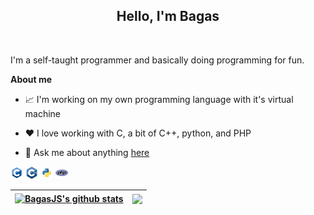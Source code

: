 <h2 align="center">Hello, I'm Bagas</h2>

<br />

I'm  a self-taught programmer and basically doing programming for fun.
<br />

**About me**

- 📈 I'm working on my own programming language with it's virtual machine

- ❤️ I love working with C, a bit of C++, python, and PHP

- 💬 Ask me about anything [here](https://github.com/bagasjs/bagasjs)

<code><img height="20" alt="c" src="https://raw.githubusercontent.com/github/explore/80688e429a7d4ef2fca1e82350fe8e3517d3494d/topics/c/c.png"></code>
<code><img height="20" alt="cpp" src="https://raw.githubusercontent.com/github/explore/80688e429a7d4ef2fca1e82350fe8e3517d3494d/topics/cpp/cpp.png"></code>
<code><img height="20" alt="python" src="https://raw.githubusercontent.com/github/explore/80688e429a7d4ef2fca1e82350fe8e3517d3494d/topics/python/python.png"></code>
<code><img height="20" alt="php" src="https://raw.githubusercontent.com/github/explore/5c058a388828bb5fde0bcafd4bc867b5bb3f26f3/topics/php/php.png"></code>


| <a href="https://github.com/bagasjs"><img align="center" src="https://github-readme-stats.vercel.app/api?username=bagasjs&show_icons=true&include_all_commits=true&theme=buefy&hide_border=true" alt="BagasJS's github stats" /></a> | <a href="https://github.com/bagasjs"><img align="center" src="https://github-readme-stats.vercel.app/api/top-langs/?username=bagasjs&layout=compact&theme=buefy&hide_border=true" /></a> |
| ------------- | ------------- |
